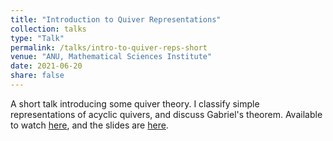 ```yaml
---
title: "Introduction to Quiver Representations"
collection: talks
type: "Talk"
permalink: /talks/intro-to-quiver-reps-short
venue: "ANU, Mathematical Sciences Institute"
date: 2021-06-20
share: false
---
```


A short talk introducing some quiver theory. I classify simple representations of acyclic quivers, and discuss Gabriel's theorem. Available to watch [here](https://youtu.be/SOQRlu1KeLA), and the slides are [here](https://isabel-prime.github.io/files/slides-intro-to-quiver-reps.pdf).
